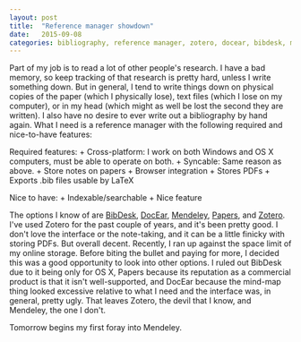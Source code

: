```yaml
---
layout: post
title:  "Reference manager showdown"
date:   2015-09-08
categories: bibliography, reference manager, zotero, docear, bibdesk, mendeley, papers
---
```


Part of my job is to read a lot of other people's research. I have a bad memory, so keep tracking of that research is pretty hard, unless I write something down. But in general, I tend to write things down on physical copies of the paper (which I physically lose), text files (which I lose on my computer), or in my head (which might as well be lost the second they are written). I also have no desire to ever write out a bibliography by hand again. What I need is a reference manager with the following required and nice-to-have features:

Required features:
    + Cross-platform: I work on both Windows and OS X computers, must be able to operate on both.
    + Syncable: Same reason as above.
    + Store notes on papers
    + Browser integration
    + Stores PDFs
    + Exports .bib files usable by LaTeX

Nice to have:
    + Indexable/searchable
    + Nice feature

The options I know of are [BibDesk][bibdesk], [DocEar][docear], [Mendeley][mendeley], [Papers][papers], and [Zotero][zotero]. I've used Zotero for the past couple of years, and it's been pretty good. I don't love the interface or the note-taking, and it can be a little finicky with storing PDFs. But overall decent. Recently, I ran up against the space limit of my online storage. Before biting the bullet and paying for more, I decided this was a good opportunity to look into other options. I ruled out BibDesk  due to it being only for OS X, Papers because its reputation as a commercial product is that it isn't well-supported, and DocEar because the mind-map thing looked excessive relative to what I need and the interface was, in general, pretty ugly. That leaves Zotero, the devil that I know, and Mendeley, the one I don't.

Tomorrow begins my first foray into Mendeley. 

[bibdesk]: http://bibdesk.sourceforge.net/
[docear]: http://www.docear.org/
[mendeley]: https://www.mendeley.com
[papers]: http://www.papersapp.com/
[zotero]: https://www.zotero.org/